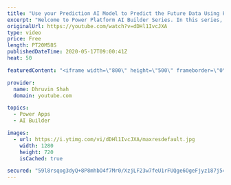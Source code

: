 ```yaml
---
title: "Use your Prediction AI Model to Predict the Future Data Using Power Apps and Power Automate – Part 4"
excerpt: "Welcome to Power Platform AI Builder Series. In this series, we will be talking about one of the most important components of AI Builder which is – Prediction Model   During the first part of the series, we will be talking about What is Prediction and how it is useful with our business data to predict"
originalUrl: https://youtube.com/watch?v=dDHl1IvcJXA
type: video
price: Free
length: PT20M58S
publishedDateTime: 2020-05-17T09:00:41Z
heat: 50

featuredContent: "<iframe width=\"800\" height=\"500\" frameborder=\"0\" src=\"https://www.youtube.com/embed/dDHl1IvcJXA\" allow=\"accelerometer; autoplay; encrypted-media; gyroscope; picture-in-picture\" allowfullscreen></iframe>"

provider:
  name: Dhruvin Shah
  domain: youtube.com

topics:
  - Power Apps
  - AI Builder

images:
  - url: https://i.ytimg.com/vi/dDHl1IvcJXA/maxresdefault.jpg
    width: 1280
    height: 720
    isCached: true

secured: "59l8rsqog3dyQ+8P8mhbO4f7Mr0/XzjLF23w7feU1rFUQge6OgeFjyz187j54Z8zNL3hByZUBh9IZbxVdyy3dUbI+FZC7FFiPWaRc5dtkxzlMNP6GKL6j5B5AhsZHnuv+oMNHMSXA2W/0/Nc/I6tHRU9F6lmtbGQvRgyVGNU53QNKeldj2BL1bFhCsCg1mkcwcHXs2OEHZpETd83ORi+olXb0sdtkLy7kznDQACAnOBEp9b3/ebG2mo9rMxmcUJn803R2C7WWRjiRwDRDGvBF3Fmz1j59zDZDDX86mRo3zh41gb6W54/JOP26grf+pj4wLUH2NY8yZBLKCIf4Jkkcmq8QQQsCjTlvZRzHltPz8NT9T/y8+yQwMPoXOsU7BSoVlR2f+rGCyEIw9Kub00O44/6XGOLO1bbGZlGcnD96NE=;P7TuteE56fwtD6hoYy7CXQ=="
---
```



